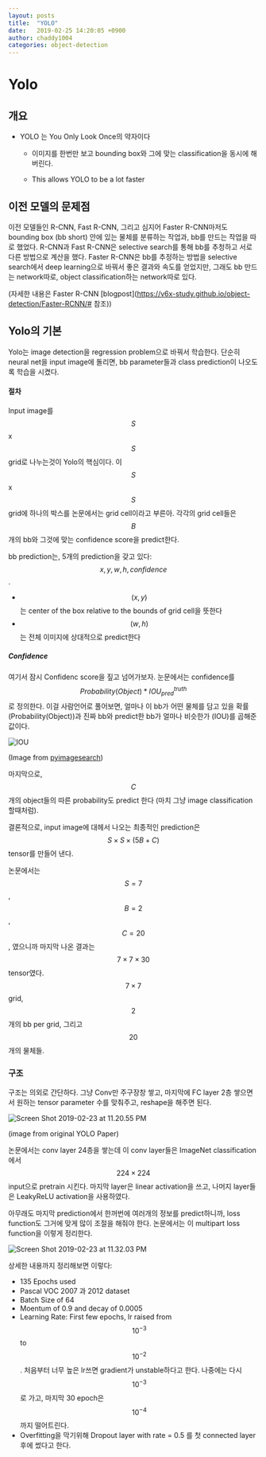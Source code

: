 ```yaml
---
layout: posts
title:  "YOLO"
date:   2019-02-25 14:20:05 +0900
author: chaddy1004
categories: object-detection
---
```



# Yolo



## 개요

- YOLO 는 You Only Look Once의 약자이다 

  - 이미지를 한번만 보고 bounding box와 그에 맞는 classification을 동시에 해버린다.

  

  - This allows YOLO to be a lot faster 

## 이전 모델의 문제점 

이전 모델들인 R-CNN, Fast R-CNN, 그리고 심지어 Faster R-CNN마저도 bounding box (bb short) 안에 있는 물체를 분류하는 작업과, bb를 만드는 작업을 따로 했었다. R-CNN과 Fast R-CNN은 selective search를 통해 bb를 추청하고 서로 다른 방법으로 계산을 했다. Faster R-CNN은 bb를 추정하는 방법을 selective search에서 deep learning으로 바꿔서 좋은 결과와 속도를 얻었지만, 그래도 bb 만드는 network따로, object classification하는 network따로 있다. 

(자세한 내용은 Faster R-CNN [blogpost](https://v6x-study.github.io/object-detection/Faster-RCNN/# 참조))

## Yolo의 기본

Yolo는 image detection을 regression problem으로 바꿔서 학습한다. 단순히 neural net을 input image에 돌리면, bb parameter들과 class prediction이 나오도록 학습을 시켰다.

#### 절차 

Input image를 $$S$$x$$S$$ grid로 나누는것이 Yolo의 핵심이다. 이  $$S$$x$$S$$ grid에 하나의 박스를 논문에서는 grid cell이라고 부른아. 각각의 grid cell들은 $$B$$개의 bb와 그것에 맞는 confidence score을 predict한다. 

bb prediction는, 5개의 prediction을 갖고 있다: $$x,y,w,h,confidence$$.

- $$(x,y)$$는 center of the box relative to the bounds of grid cell을 뜻한다 
- $$(w,h)$$ 는 전체 이미지에 상대적으로 predict한다 

##### Confidence

여기서 잠시 Confidenc score을 짚고 넘어가보자. 눈문에서는 confidence를 $$Probability(Object)*IOU^{truth}_{pred}$$ 로 정의한다. 이걸 사람언어로 풀어보면, 얼마나 이 bb가 어떤 물체를 담고 있을 확률(Probability(Object))과 진짜 bb와 predict한 bb가 얼마나 비슷한가 (IOU)를 곱해준 값이다. 

![IOU](/Users/chadpaik/Desktop/iou_equation.png)

(Image from [pyimagesearch]( https://www.pyimagesearch.com/2016/11/07/intersection-over-union-iou-for-object-detection/))

마지막으로, $$C$$ 개의 object들의 따른 probability도 predict 한다 (마치 그냥 image classification할때처럼).

결론적으로, input image에 대헤서 나오는 최종적인 prediction은 $$S \times S \times (5B + C)$$tensor를 만들어 낸다. 

논문에서는 $$S = 7$$, $$B=2$$, $$C=20$$, 였으니까 마지막 나온 결과는 $$7 \times 7 \times 30$$tensor였다. $$7 \times 7$$ grid, $$2$$ 개의 bb per grid, 그리고 $$20$$개의 물체들. 



### 구조 

구조는 의외로 간단하다. 그냥 Conv만 주구장창 쌓고, 마지막에 FC layer 2층 쌓으면서  원하는 tensor parameter 수를 맞춰주고, reshape을 해주면 된다.

![Screen Shot 2019-02-23 at 11.20.55 PM](/Users/chadpaik/Desktop/architecture.png)

(image from original YOLO Paper)

논문에서는 conv layer 24층을 쌓는데 이 conv layer들은 ImageNet classification에서 $$224 \times 224$$ input으로 pretrain 시킨다. 마지막 layer은 linear activation을 쓰고, 나머지 layer들은 LeakyReLU activation을 사용하였다.

아무래도 마지막 prediction에서 한꺼번에  여러개의 정보를 predict하니까, loss function도 그거에 맞게 많이 조절을 해줘야 한다. 논문에서는 이 multipart loss function을 이렇게 정리한다. 

![Screen Shot 2019-02-23 at 11.32.03 PM](/Users/chadpaik/Desktop/loss.png)

상세한 내용까지 정리해보면 이렇다:

- 135 Epochs used
- Pascal VOC 2007 과 2012 dataset 
- Batch Size of 64
- Moentum of 0.9 and decay of 0.0005
- Learning Rate: First few epochs, lr raised from $$10^{-3}$$ to $$10^{-2}$$. 처음부터 너무 높은 lr쓰면 gradient가 unstable하다고 한다. 나중에는 다시 $$10^{-3}$$로 가고, 마지막 30 epoch은 $$10^{-4}$$ 까지 떨어트린다. 
- Overfitting을 막기위해 Dropout layer with rate = 0.5 를 첫 connected layer후에 썼다고 한다. 

